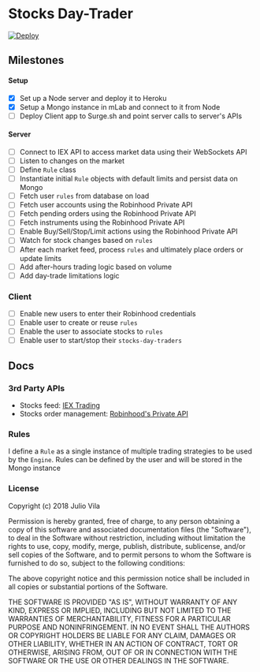 # Stocks Day-Trader
[![Deploy](https://www.herokucdn.com/deploy/button.svg)](https://heroku.com/deploy?template=https://github.com/jcvilap/stocks-day-trader)

## Milestones
#### Setup
- [x] Set up a Node server and deploy it to Heroku
- [x] Setup a Mongo instance in mLab and connect to it from Node
- [ ] Deploy Client app to Surge.sh and point server calls to server's APIs

#### Server
- [ ] Connect to IEX API to access market data using their WebSockets API 
- [ ] Listen to changes on the market
- [ ] Define `Rule` class
- [ ] Instantiate initial `Rule` objects with default limits and persist data on Mongo
- [ ] Fetch user `rules` from database on load
- [ ] Fetch user accounts using the Robinhood Private API
- [ ] Fetch pending orders using the Robinhood Private API
- [ ] Fetch instruments using the Robinhood Private API
- [ ] Enable Buy/Sell/Stop/Limit actions using the Robinhood Private API
- [ ] Watch for stock changes based on `rules`
- [ ] After each market feed, process `rules` and ultimately place orders or update limits
- [ ] Add after-hours trading logic based on volume
- [ ] Add day-trade limitations logic

### Client
- [ ] Enable new users to enter their Robinhood credentials
- [ ] Enable user to create or reuse `rules`
- [ ] Enable the user to associate stocks to `rules`
- [ ] Enable user to start/stop their `stocks-day-traders`

## Docs
### 3rd Party APIs
- Stocks feed: [IEX Trading](https://iextrading.com/developer/)
- Stocks order management: [Robinhood's Private API](https://api.robinhood.com/)

### Rules
I define a `Rule` as a single instance of multiple trading strategies to be used by the `Engine`. Rules can be defined by the user and will be stored in the Mongo instance

### License

Copyright (c) 2018 Julio Vila

Permission is hereby granted, free of charge, to any person obtaining a copy of this software and associated documentation files (the "Software"), to deal in the Software without restriction, including without limitation the rights to use, copy, modify, merge, publish, distribute, sublicense, and/or sell copies of the Software, and to permit persons to whom the Software is furnished to do so, subject to the following conditions:

The above copyright notice and this permission notice shall be included in all copies or substantial portions of the Software.

THE SOFTWARE IS PROVIDED "AS IS", WITHOUT WARRANTY OF ANY KIND, EXPRESS OR IMPLIED, INCLUDING BUT NOT LIMITED TO THE WARRANTIES OF MERCHANTABILITY, FITNESS FOR A PARTICULAR PURPOSE AND NONINFRINGEMENT. IN NO EVENT SHALL THE AUTHORS OR COPYRIGHT HOLDERS BE LIABLE FOR ANY CLAIM, DAMAGES OR OTHER LIABILITY, WHETHER IN AN ACTION OF CONTRACT, TORT OR OTHERWISE, ARISING FROM, OUT OF OR IN CONNECTION WITH THE SOFTWARE OR THE USE OR OTHER DEALINGS IN THE SOFTWARE.
